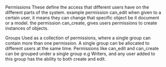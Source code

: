 Permissions
These define the access that different users have on the different parts of the system.
example permission can_edit when given to a certain user, it means they can change that specific object be it document or a model.
the permission can_create, gives users permissions to create instances of objects.

Groups
Used as a collection of permissions, where a single group can contain more than one permission.
A single group can be allocated to different users at the same time.
Permissions like can_edit and can_create can be grouped under a single group e.g Writers, and any user added to this group has the ability to both create and edit.
